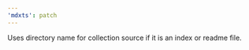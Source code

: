 ```yaml
---
'mdxts': patch
---
```


Uses directory name for collection source if it is an index or readme file.
